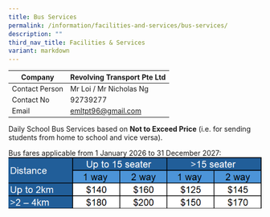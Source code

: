 ```yaml
---
title: Bus Services
permalink: /information/facilities-and-services/bus-services/
description: ""
third_nav_title: Facilities & Services
variant: markdown
---
```

| Company | Revolving Transport Pte Ltd |
|---|---|
| Contact Person | Mr Loi / Mr Nicholas Ng |
| Contact No | 92739277|
| Email  | [emltpt96@gmail.com](mailto:emltpt96@gmail.com)  ||
	
Daily School Bus Services based on <b>Not to Exceed Price</b> (i.e. for sending students from home to school and vice versa). 

Bus fares applicable from 1 January 2026 to 31 December 2027:
![](/images/School_Related/SchBus_20267.png)